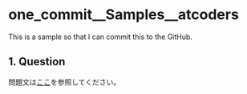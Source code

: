 # one_commit__Samples__atcoders

This is a sample so that I can commit this to the GitHub.

## 1. Question

問題文は[ここ](https://atcoder.jp/contests/soundhound2018/tasks/soundhound2018_a)を参照してください。
